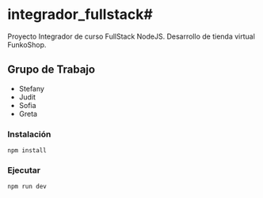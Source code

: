 # integrador_fullstack# 

Proyecto Integrador de curso FullStack NodeJS. Desarrollo de tienda virtual FunkoShop.

## Grupo de Trabajo

* Stefany
* Judit
* Sofia
* Greta

### Instalación

```
npm install
```

### Ejecutar

```
npm run dev
```